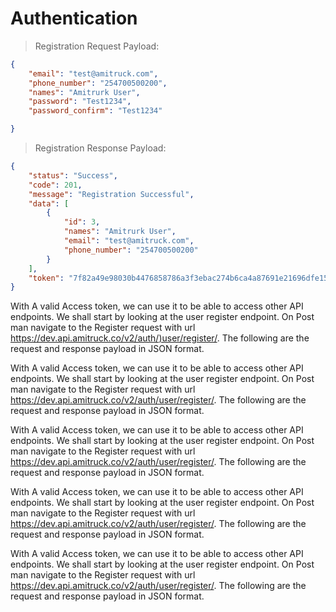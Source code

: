 # Authentication
> Registration Request Payload:

```json
{
    "email": "test@amitruck.com",
    "phone_number": "254700500200",
    "names": "Amitrurk User",
    "password": "Test1234",
    "password_confirm": "Test1234"

}

```

> Registration Response Payload:

```json
{
    "status": "Success",
    "code": 201,
    "message": "Registration Successful",
    "data": [
        {
            "id": 3,
            "names": "Amitrurk User",
            "email": "test@amitruck.com",
            "phone_number": "254700500200"
        }
    ],
    "token": "7f82a49e98030b4476858786a3f3ebac274b6ca4a87691e21696dfe15b6a1431"
}
```
With A valid Access token, we can use it to be able to access other API endpoints. We shall start by looking at the user register endpoint. On Post man navigate to the Register request with url [https://dev.api.amitruck.co/v2/auth/)user/register/](https://dev.api.amitruck.co/v2/auth/user/register/). The following are the request and response payload in JSON format.

With A valid Access token, we can use it to be able to access other API endpoints. We shall start by looking at the user register endpoint. On Post man navigate to the Register request with url https://dev.api.amitruck.co/v2/auth/user/register/. The following are the request and response payload in JSON format.

With A valid Access token, we can use it to be able to access other API endpoints. We shall start by looking at the user register endpoint. On Post man navigate to the Register request with url https://dev.api.amitruck.co/v2/auth/user/register/. The following are the request and response payload in JSON format.


With A valid Access token, we can use it to be able to access other API endpoints. We shall start by looking at the user register endpoint. On Post man navigate to the Register request with url https://dev.api.amitruck.co/v2/auth/user/register/. The following are the request and response payload in JSON format.

With A valid Access token, we can use it to be able to access other API endpoints. We shall start by looking at the user register endpoint. On Post man navigate to the Register request with url https://dev.api.amitruck.co/v2/auth/user/register/. The following are the request and response payload in JSON format.


